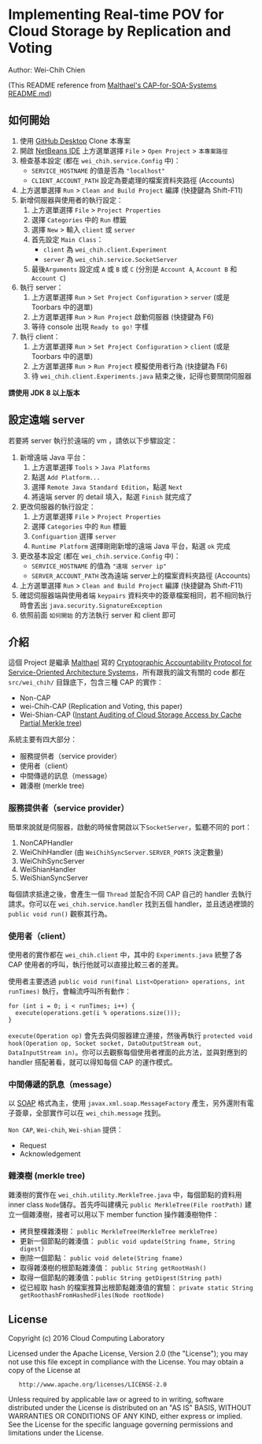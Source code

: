 # Implementing Real-time POV for Cloud Storage by Replication and Voting
Author: Wei-Chih Chien

(This README reference from [Malthael's CAP-for-SOA-Systems README.md](https://github.com/CloudComLab/CAP-for-SOA-Systems/blob/master/README.md))

## 如何開始
1. 使用 [GitHub Desktop](https://desktop.github.com) Clone 本專案
2. 開啟 [NetBeans IDE](https://netbeans.org) 上方選單選擇 `File` > `Open Project` > `本專案路徑`
3. 檢查基本設定 (都在 `wei_chih.service.Config` 中)：
    - `SERVICE_HOSTNAME` 的值是否為 `"localhost"`
    - `CLIENT_ACCOUNT_PATH` 設定為要處理的檔案資料夾路徑 (Accounts)
4. 上方選單選擇 `Run` > `Clean and Build Project` 編譯 (快捷鍵為 Shift-F11)
5. 新增伺服器與使用者的執行設定：
    1. 上方選單選擇 `File` > `Project Properties`
    2. 選擇 `Categories` 中的 `Run` 標籤
    3. 選擇 `New` > 輸入 `client` 或 `server`
    4. 首先設定 `Main Class`：
        * `client` 為 `wei_chih.client.Experiment`
        * `server` 為 `wei_chih.service.SocketServer`
    5. 最後`Arguments` 設定成 `A` 或 `B` 或 `C` (分別是 `Account A`, `Account B` 和 `Account C`)
6. 執行 server：
    1. 上方選單選擇 `Run` > `Set Project Configuration` > `server` (或是 Toorbars 中的選單)
    2. 上方選單選擇 `Run` > `Run Project` 啟動伺服器 (快捷鍵為 F6)
    3. 等待 console 出現 `Ready to go!` 字樣
7. 執行 client：
    1. 上方選單選擇 `Run` > `Set Project Configuration` > `client` (或是 Toorbars 中的選單)
    2. 上方選單選擇 `Run` > `Run Project` 模擬使用者行為 (快捷鍵為 F6)
    3. 待 `wei_chih.client.Experiments.java` 結束之後，記得也要關閉伺服器

**請使用 JDK 8 以上版本**

## 設定遠端 server
若要將 server 執行於遠端的 vm ，請依以下步驟設定：

1. 新增遠端 Java 平台：
    1. 上方選單選擇 `Tools` > `Java Platforms`
    2. 點選 `Add Platform...`
    3. 選擇 `Remote Java Standard Edition`，點選 `Next`
    3. 將遠端 server 的 detail 填入，點選 `Finish` 就完成了
2. 更改伺服器的執行設定：
    1. 上方選單選擇 `File` > `Project Properties`
    2. 選擇 `Categories` 中的 `Run` 標籤
    3. `Configuartion` 選擇 `server`
    4. `Runtime Platform` 選擇剛剛新增的遠端 Java 平台，點選 `ok` 完成
3. 更改基本設定 (都在 `wei_chih.service.Config` 中)：
    - `SERVICE_HOSTNAME` 的值為 `"遠端 server ip"`
    - `SERVER_ACCOUNT_PATH` 改為遠端 server上的檔案資料夾路徑 (Accounts)
4. 上方選單選擇 `Run` > `Clean and Build Project` 編譯 (快捷鍵為 Shift-F11)
5. 確認伺服器端與使用者端 `keypairs` 資料夾中的簽章檔案相同，若不相同執行時會丟出 `java.security.SignatureException`
6. 依照前面 `如何開始` 的方法執行 server 和 client 即可

## 介紹

這個 Project 是繼承 [Malthael](https://github.com/Malthael) 寫的 [Cryptographic Accountability Protocol for Service-Oriented Architecture Systems](https://github.com/CloudComLab/CAP-for-SOA-Systems)，所有跟我的論文有關的 code 都在 `src/wei_chih/` 目錄底下，包含三種 CAP 的實作：

* Non-CAP
* wei-Chih-CAP (Replication and Voting, this paper)
* Wei-Shian-CAP ([Instant Auditing of Cloud Storage Access by Cache Partial Merkle tree](http://handle.ncl.edu.tw/11296/ndltd/22505799904029871228))

系統主要有四大部分：

* 服務提供者（service provider）
* 使用者（client）
* 中間傳遞的訊息（message）
* 雜湊樹 (merkle tree)

### 服務提供者（service provider）

簡單來說就是伺服器，啟動的時候會開啟以下`SocketServer`，監聽不同的 port：

1. NonCAPHandler
2. WeiChihHandler (由 `WeiChihSyncServer.SERVER_PORTS` 決定數量)
3. WeiChihSyncServer
4. WeiShianHandler
5. WeiShianSyncServer

每個請求抵達之後，會產生一個 `Thread` 並配合不同 CAP 自己的 handler 去執行請求。你可以在 `wei_chih.service.handler` 找到五個 handler，並且透過裡頭的 `public void run()` 觀察其行為。

### 使用者（client）

使用者的實作都在 `wei_chih.client` 中，其中的 `Experiments.java` 統整了各 CAP 使用者的呼叫，執行他就可以直接比較三者的差異。

使用者主要透過 `public void run(final List<Operation> operations, int runTimes)` 執行，會輪流呼叫所有動作：

```
for (int i = 0; i < runTimes; i++) {
  execute(operations.get(i % operations.size()));
}
```

`execute(Operation op)` 會先去與伺服器建立連接，然後再執行 `protected void hook(Operation op, Socket socket, DataOutputStream out, DataInputStream in)`。你可以去觀察每個使用者裡面的此方法，並與對應到的 handler 搭配著看，就可以得知每個 CAP 的運作模式。

### 中間傳遞的訊息（message）

以 [SOAP](https://en.wikipedia.org/wiki/SOAP) 格式為主，使用 `javax.xml.soap.MessageFactory` 產生，另外還附有電子簽章，全部實作可以在 `wei_chih.message` 找到。

`Non CAP`, `Wei-chih`, `Wei-shian` 提供：

* Request
* Acknowledgement

### 雜湊樹 (merkle tree)
雜湊樹的實作在 `wei_chih.utility.MerkleTree.java` 中，每個節點的資料用 inner class `Node`儲存。首先呼叫建構元 `public MerkleTree(File rootPath)` 建立一個雜湊樹，接者可以用以下 member function 操作雜湊樹物件：

- 拷貝整棵雜湊樹：  `public MerkleTree(MerkleTree merkleTree)`
- 更新一個節點的雜湊值： `public void update(String fname, String digest)`
- 刪除一個節點： `public void delete(String fname)`
- 取得雜湊樹的根節點雜湊值： `public String getRootHash()`
- 取得一個節點的雜湊值：`public String getDigest(String path)`
- 從已經取 hash 的檔案推算出根節點雜湊值的實驗： `private static String getRoothashFromHashedFiles(Node rootNode)`


## License

   Copyright (c) 2016 Cloud Computing Laboratory

   Licensed under the Apache License, Version 2.0 (the "License");
   you may not use this file except in compliance with the License.
   You may obtain a copy of the License at

       http://www.apache.org/licenses/LICENSE-2.0

   Unless required by applicable law or agreed to in writing, software
   distributed under the License is distributed on an "AS IS" BASIS,
   WITHOUT WARRANTIES OR CONDITIONS OF ANY KIND, either express or implied.
   See the License for the specific language governing permissions and
   limitations under the License.
